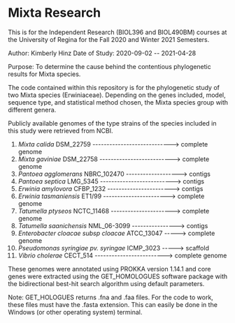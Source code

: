 # Mixta Research 

This is for the Independent Research (BIOL396 and BIOL490BM) courses at the University of Regina for the Fall 2020 and Winter 2021 Semesters.
 
Author: Kimberly Hinz
Date of Study: 2020-09-02 -- 2021-04-28


Purpose: To determine the cause behind the contentious phylogenetic results for Mixta species.

The code contained within this repository is for the phylogenetic study of two Mixta species (Erwiniaceae). Depending on the genes included, model, sequence type, and statistical method chosen, the Mixta species group with different genera.

Publicly available genomes of the type strains of the species included in this study were retrieved from NCBI.
1. *Mixta calida* DSM_22759 ----------------------------> complete genome
2. *Mixta gaviniae* DSM_22758 --------------------------> complete genome
3. *Pantoea agglomerans* NBRC_102470 -------------------> contigs
4. *Pantoea septica* LMG_5345 --------------------------> contigs
5. *Erwinia amylovora* CFBP_1232 -----------------------> contigs
6. *Erwinia tasmaniensis* ET1/99 -----------------------> complete genome
7. *Tatumella ptyseos* NCTC_11468 ----------------------> complete genome
8. *Tatumella saanichensis* NML_06-3099 ----------------> contigs
9. *Enterobacter cloacae subsp cloacae* ATCC_13047 -----> complete genome
10. *Pseudomonas syringiae pv. syringae* ICMP_3023 -----> scaffold
11. *Vibrio cholerae* CECT_514 -------------------------> complete genome

These genomes were annotated using PROKKA version 1.14.1 and core genes were extracted using the GET_HOMOLOGUES software package with the bidirectional best-hit search algorithm using default parameters.

Note: GET_HOLOGUES returns .fna and .faa files. For the code to work, these files must have the .fasta extension. This can easily be done in the Windows (or other operating system) terminal.
